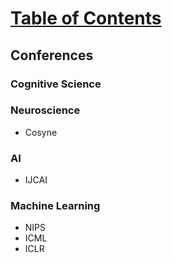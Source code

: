 # [Table of Contents](/ML-Brain-Resources)

## Conferences

### Cognitive Science


### Neuroscience
* Cosyne

### AI
* IJCAI

### Machine Learning
* NIPS
* ICML
* ICLR
